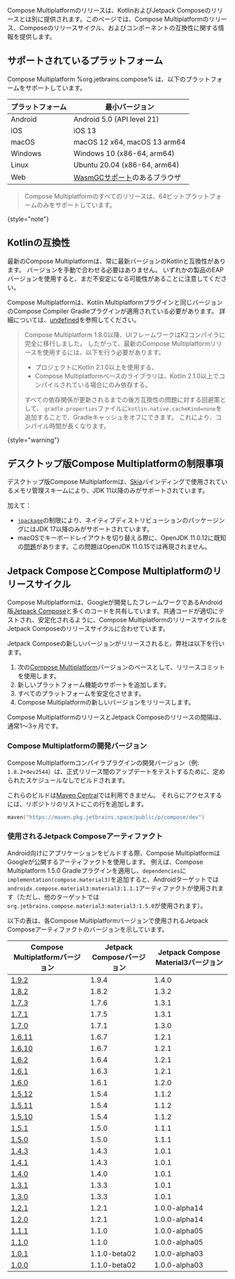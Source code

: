 [//]: # (title: 互換性とバージョン)

Compose Multiplatformのリリースは、KotlinおよびJetpack Composeのリリースとは別に提供されます。このページでは、Compose Multiplatformのリリース、Composeのリリースサイクル、およびコンポーネントの互換性に関する情報を提供します。

## サポートされているプラットフォーム

Compose Multiplatform %org.jetbrains.compose% は、以下のプラットフォームをサポートしています。

| プラットフォーム | 最小バージョン                                                                                        |
|----------|--------------------------------------------------------------------------------------------------------|
| Android  | Android 5.0 (API level 21)                                                                             |
| iOS      | iOS 13                                                                                                 |
| macOS    | macOS 12 x64, macOS 13 arm64                                                                           |
| Windows  | Windows 10 (x86-64, arm64)                                                                             |
| Linux    | Ubuntu 20.04 (x86-64, arm64)                                                                           |
| Web      | [WasmGCサポート](https://kotlinlang.org/docs/wasm-configuration.html#browser-versions)のあるブラウザ |

[//]: # (https://youtrack.jetbrains.com/issue/CMP-7539)

> Compose Multiplatformのすべてのリリースは、64ビットプラットフォームのみをサポートしています。
> 
{style="note"}

## Kotlinの互換性

最新のCompose Multiplatformは、常に最新バージョンのKotlinと互換性があります。
バージョンを手動で合わせる必要はありません。
いずれかの製品のEAPバージョンを使用すると、まだ不安定になる可能性があることに注意してください。

Compose Multiplatformは、Kotlin Multiplatformプラグインと同じバージョンのCompose Compiler Gradleプラグインが適用されている必要があります。
詳細については、[undefined](compose-compiler.md#migrating-a-compose-multiplatform-project)を参照してください。

> Compose Multiplatform 1.8.0以降、UIフレームワークはK2コンパイラに完全に移行しました。
> したがって、最新のCompose Multiplatformリリースを使用するには、以下を行う必要があります。
> * プロジェクトにKotlin 2.1.0以上を使用する、
> * Compose Multiplatformベースのライブラリは、Kotlin 2.1.0以上でコンパイルされている場合にのみ依存する。
> 
> すべての依存関係が更新されるまでの後方互換性の問題に対する回避策として、
> `gradle.properties`ファイルに`kotlin.native.cacheKind=none`を追加することで、Gradleキャッシュをオフにできます。
> これにより、コンパイル時間が長くなります。
>
{style="warning"}

## デスクトップ版Compose Multiplatformの制限事項

デスクトップ版Compose Multiplatformは、[Skia](https://skia.org/)バインディングで使用されているメモリ管理スキームにより、JDK 11以降のみがサポートされています。

加えて：
* [`jpackage`](https://docs.oracle.com/en/java/javase/17/docs/specs/man/jpackage.html)の制限により、ネイティブディストリビューションのパッケージングにはJDK 17以降のみがサポートされています。
* macOSでキーボードレイアウトを切り替える際に、OpenJDK 11.0.12に既知の[問題](https://github.com/JetBrains/compose-multiplatform/issues/940)があります。この問題はOpenJDK 11.0.15では再現されません。

## Jetpack ComposeとCompose Multiplatformのリリースサイクル

Compose Multiplatformは、Googleが開発したフレームワークであるAndroid版[Jetpack Compose](https://developer.android.com/jetpack/compose)と多くのコードを共有しています。共通コードが適切にテストされ、安定化されるように、Compose MultiplatformのリリースサイクルをJetpack Composeのリリースサイクルに合わせています。

Jetpack Composeの新しいバージョンがリリースされると、弊社は以下を行います。

1. 次の[Compose Multiplatform](https://github.com/JetBrains/androidx)バージョンのベースとして、リリースコミットを使用します。
2. 新しいプラットフォーム機能のサポートを追加します。
3. すべてのプラットフォームを安定化させます。
4. Compose Multiplatformの新しいバージョンをリリースします。

Compose MultiplatformのリリースとJetpack Composeのリリースの間隔は、通常1〜3ヶ月です。

### Compose Multiplatformの開発バージョン

Compose Multiplatformコンパイラプラグインの開発バージョン（例: `1.8.2+dev2544`）は、正式リリース間のアップデートをテストするために、定められたスケジュールなしでビルドされます。

これらのビルドは[Maven Central](https://central.sonatype.com/)では利用できません。
それらにアクセスするには、リポジトリのリストにこの行を追加します。

```kotlin
maven("https://maven.pkg.jetbrains.space/public/p/compose/dev")
```

### 使用されるJetpack Composeアーティファクト

Android向けにアプリケーションをビルドする際、Compose MultiplatformはGoogleが公開するアーティファクトを使用します。
例えば、Compose Multiplatform 1.5.0 Gradleプラグインを適用し、`dependencies`に`implementation(compose.material3)`を追加すると、Androidターゲットでは`androidx.compose.material3:material3:1.1.1`アーティファクトが使用されます（ただし、他のターゲットでは`org.jetbrains.compose.material3:material3:1.5.0`が使用されます）。

以下の表は、各Compose Multiplatformバージョンで使用されるJetpack Composeアーティファクトのバージョンを示しています。

| Compose Multiplatformバージョン                                                     | Jetpack Composeバージョン | Jetpack Compose Material3バージョン |
|-----------------------------------------------------------------------------------|-------------------------|-----------------------------------|
| [1.9.2](https://github.com/JetBrains/compose-multiplatform/releases/tag/v1.9.2)   | 1.9.4                   | 1.4.0                             |
| [1.8.2](https://github.com/JetBrains/compose-multiplatform/releases/tag/v1.8.2)   | 1.8.2                   | 1.3.2                             |
| [1.7.3](https://github.com/JetBrains/compose-multiplatform/releases/tag/v1.7.3)   | 1.7.6                   | 1.3.1                             |
| [1.7.1](https://github.com/JetBrains/compose-multiplatform/releases/tag/v1.7.1)   | 1.7.5                   | 1.3.1                             |
| [1.7.0](https://github.com/JetBrains/compose-multiplatform/releases/tag/v1.7.0)   | 1.7.1                   | 1.3.0                             |
| [1.6.11](https://github.com/JetBrains/compose-multiplatform/releases/tag/v1.6.11) | 1.6.7                   | 1.2.1                             |
| [1.6.10](https://github.com/JetBrains/compose-multiplatform/releases/tag/v1.6.10) | 1.6.7                   | 1.2.1                             |
| [1.6.2](https://github.com/JetBrains/compose-multiplatform/releases/tag/v1.6.2)   | 1.6.4                   | 1.2.1                             |
| [1.6.1](https://github.com/JetBrains/compose-multiplatform/releases/tag/v1.6.1)   | 1.6.3                   | 1.2.1                             |
| [1.6.0](https://github.com/JetBrains/compose-multiplatform/releases/tag/v1.6.0)   | 1.6.1                   | 1.2.0                             |
| [1.5.12](https://github.com/JetBrains/compose-multiplatform/releases/tag/v1.5.12) | 1.5.4                   | 1.1.2                             |
| [1.5.11](https://github.com/JetBrains/compose-multiplatform/releases/tag/v1.5.11) | 1.5.4                   | 1.1.2                             |
| [1.5.10](https://github.com/JetBrains/compose-multiplatform/releases/tag/v1.5.10) | 1.5.4                   | 1.1.2                             |
| [1.5.1](https://github.com/JetBrains/compose-multiplatform/releases/tag/v1.5.1)   | 1.5.0                   | 1.1.1                             |
| [1.5.0](https://github.com/JetBrains/compose-multiplatform/releases/tag/v1.5.0)   | 1.5.0                   | 1.1.1                             |
| [1.4.3](https://github.com/JetBrains/compose-multiplatform/releases/tag/v1.4.3)   | 1.4.3                   | 1.0.1                             |
| [1.4.1](https://github.com/JetBrains/compose-multiplatform/releases/tag/v1.4.1)   | 1.4.3                   | 1.0.1                             |
| [1.4.0](https://github.com/JetBrains/compose-multiplatform/releases/tag/v1.4.0)   | 1.4.0                   | 1.0.1                             |
| [1.3.1](https://github.com/JetBrains/compose-multiplatform/releases/tag/v1.3.1)   | 1.3.3                   | 1.0.1                             |
| [1.3.0](https://github.com/JetBrains/compose-multiplatform/releases/tag/v1.3.0)   | 1.3.3                   | 1.0.1                             |
| [1.2.1](https://github.com/JetBrains/compose-multiplatform/releases/tag/v1.2.1)   | 1.2.1                   | 1.0.0-alpha14                     |
| [1.2.0](https://github.com/JetBrains/compose-multiplatform/releases/tag/v1.2.0)   | 1.2.1                   | 1.0.0-alpha14                     |
| [1.1.1](https://github.com/JetBrains/compose-multiplatform/releases/tag/v1.1.1)   | 1.1.0                   | 1.0.0-alpha05                     |
| [1.1.0](https://github.com/JetBrains/compose-multiplatform/releases/tag/v1.1.0)   | 1.1.0                   | 1.0.0-alpha05                     |
| [1.0.1](https://github.com/JetBrains/compose-multiplatform/releases/tag/v1.0.1)   | 1.1.0-beta02            | 1.0.0-alpha03                     |
| [1.0.0](https://github.com/JetBrains/compose-multiplatform/releases/tag/v1.0.0)   | 1.1.0-beta02            | 1.0.0-alpha03                     |